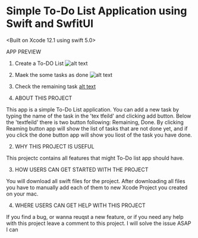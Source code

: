 # Simple To-Do List Application using Swift and SwfitUI
<Built on Xcode 12.1 using swift 5.0>

APP PREVIEW
1. Create a To-DO List
![alt text](https://user-images.githubusercontent.com/60959924/98497205-b5715e80-2286-11eb-954f-ad6ad68a2176.png)
2. Maek the some tasks as done
![alt text](https://user-images.githubusercontent.com/60959924/98497199-b3a79b00-2286-11eb-98fb-ad5781beedd4.png)
3. Check the remaining task
[alt text](https://user-images.githubusercontent.com/60959924/98497202-b4d8c800-2286-11eb-818e-ea803c899053.png)

1. ABOUT THIS PROJECT

This app is a simple To-Do List application. You can add a new task by typing the name of the task in the 'tex
tfeild' and clicking add button.
Below the 'textfeild' there is two button following: Remaining, Done.
By clicking Reaming button app will show the list of tasks that are not done yet, and if you click the done button app will show you liost of the task you have done.



2. WHY THIS PROJECT IS USEFUL

This projectc contains all features that might To-Do list app should have. 


3. HOW USERS CAN GET STARTED WITH THE PROJECT

You will download all swift files for the project. After downloading all files you have to manually add each of them to new Xcode Project you created on your mac.


4. WHERE USERS CAN GET HELP WITH THIS PROJECT

If you find a bug, or wanna reuqst a new 
feature, or if you need any help with this project leave a comment to this project. I will solve the issue ASAP I can



